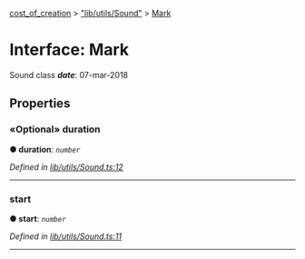 [cost_of_creation](../README.md) > ["lib/utils/Sound"](../modules/_lib_utils_sound_.md) > [Mark](../interfaces/_lib_utils_sound_.mark.md)



# Interface: Mark


Sound class
*__date__*: 07-mar-2018



## Properties
<a id="duration"></a>

### «Optional» duration

**●  duration**:  *`number`* 

*Defined in [lib/utils/Sound.ts:12](https://github.com/codeartisticninja/cost_of_creation/blob/HEAD/src/script/_classes/lib/utils/Sound.ts#L12)*





___

<a id="start"></a>

###  start

**●  start**:  *`number`* 

*Defined in [lib/utils/Sound.ts:11](https://github.com/codeartisticninja/cost_of_creation/blob/HEAD/src/script/_classes/lib/utils/Sound.ts#L11)*





___


